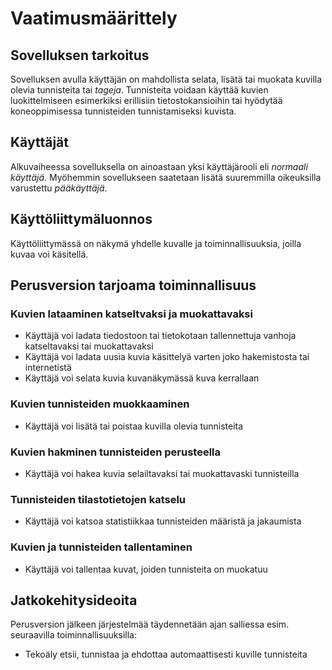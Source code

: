 # Vaatimusmäärittely

## Sovelluksen tarkoitus

Sovelluksen avulla käyttäjän on mahdollista selata, lisätä tai muokata kuvilla olevia tunnisteita tai _tageja_. Tunnisteita voidaan käyttää kuvien luokittelmiseen esimerkiksi erillisiin tietostokansioihin tai hyödytää koneoppimisessa tunnisteiden tunnistamiseksi kuvista.

## Käyttäjät

Alkuvaiheessa sovelluksella on ainoastaan yksi käyttäjärooli eli _normaali käyttäjä_. Myöhemmin sovellukseen saatetaan lisätä suuremmilla oikeuksilla varustettu _pääkäyttäjä_.

## Käyttöliittymäluonnos

Käyttöliittymässä on näkymä yhdelle kuvalle ja toiminnallisuuksia, joilla kuvaa voi käsitellä.

## Perusversion tarjoama toiminnallisuus

### Kuvien lataaminen katseltvaksi ja muokattavaksi
- Käyttäjä voi ladata tiedostoon tai tietokotaan tallennettuja vanhoja katseltavaksi tai muokattavaksi
- Käyttäjä voi ladata uusia kuvia käsittelyä varten joko hakemistosta tai internetistä
- Käyttäjä voi selata kuvia kuvanäkymässä kuva kerrallaan

### Kuvien tunnisteiden muokkaaminen
- Käyttäjä voi lisätä tai poistaa kuvilla olevia tunnisteita

### Kuvien hakminen tunnisteiden perusteella
- Käyttäjä voi hakea kuvia selailtavaksi tai muokattavaski tunnisteilla

### Tunnisteiden tilastotietojen katselu
- Käyttäjä voi katsoa statistiikkaa tunnisteiden määristä ja jakaumista

### Kuvien ja tunnisteiden tallentaminen
- Käyttäjä voi tallentaa kuvat, joiden tunnisteita on muokatuu 

## Jatkokehitysideoita

Perusversion jälkeen järjestelmää täydennetään ajan salliessa esim. seuraavilla toiminnallisuuksilla:

- Tekoäly etsii, tunnistaa ja ehdottaa automaattisesti kuville tunnisteita
